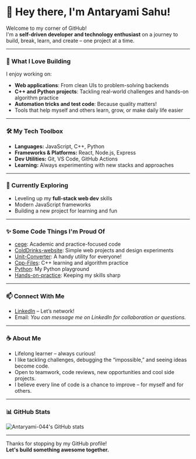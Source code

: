 # 👋 Hey there, I'm Antaryami Sahu!

Welcome to my corner of GitHub!  
I'm a **self-driven developer and technology enthusiast** on a journey to build, break, learn, and create – one project at a time.

---

### 🚀 What I Love Building

I enjoy working on:
- **Web applications**: From clean UIs to problem-solving backends
- **C++ and Python projects**: Tackling real-world challenges and hands-on algorithm practice
- **Automation tricks and test code**: Because quality matters!
- Tools that help myself and others learn, grow, or make daily life easier

---

### 🛠️ My Tech Toolbox

- **Languages:** JavaScript, C++, Python
- **Frameworks & Platforms:** React, Node.js, Express
- **Dev Utilities:** Git, VS Code, GitHub Actions
- **Learning:** Always experimenting with new stacks and approaches

---

### 🌱 Currently Exploring

- Leveling up my **full-stack web dev** skills
- Modern JavaScript frameworks
- Building a new project for learning and fun

---

### ✨ Some Code Things I'm Proud Of

- [cege](https://github.com/Antaryami-044/cege): Academic and practice-focused code
- [ColdDrinks-website](https://github.com/Antaryami-044/ColdDrinks-website): Simple web projects and design experiments
- [Unit-Converter](https://github.com/Antaryami-044/Unit-Converter): A handy utility for everyone!
- [Cpp-Files](https://github.com/Antaryami-044/Cpp-Files): C++ learning and algorithm practice
- [Python](https://github.com/Antaryami-044/Python): My Python playground
- [Hands-on-practice](https://github.com/Antaryami-044/Hands-on-practice): Keeping my skills sharp

---

### 📫 Connect With Me

- [LinkedIn](https://www.linkedin.com/in/antaryamisahu8156) – Let’s network!
- Email: _You can message me on LinkedIn for collaboration or questions._

---

### ☕ About Me

- Lifelong learner – always curious!
- I like tackling challenges, debugging the “impossible,” and seeing ideas become code.
- Open to teamwork, code reviews, new opportunities and cool side projects.
- I believe every line of code is a chance to improve – for myself and for others.

---

### 📊 GitHub Stats

![Antaryami-044's GitHub stats](https://github-readme-stats.vercel.app/api?username=Antaryami-044&show_icons=true&hide_title=true&count_private=true)

---

Thanks for stopping by my GitHub profile!  
**Let's build something awesome together.**

